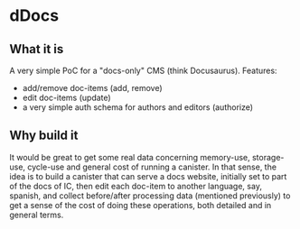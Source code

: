 # dDocs

## What it is
A very simple PoC for a "docs-only" CMS (think Docusaurus). 
Features: 
- add/remove doc-items (add, remove)
- edit doc-items (update)
- a very simple auth schema for authors and editors (authorize)

## Why build it
It would be great to get some real data concerning memory-use, storage-use, cycle-use and general cost of running a canister. 
In that sense, the idea is to build a canister that can serve a docs website, initially set to part of the docs of IC,
then edit each doc-item to another language, say, spanish, and collect before/after processing data (mentioned previously) to get a sense
of the cost of doing these operations, both detailed and in general terms.


